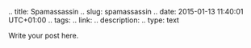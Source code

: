 .. title: Spamassassin
.. slug: spamassassin
.. date: 2015-01-13 11:40:01 UTC+01:00
.. tags: 
.. link: 
.. description: 
.. type: text

Write your post here.
